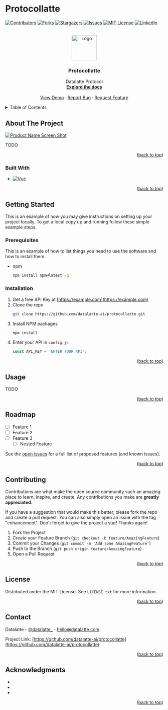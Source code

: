 # Protocollatte

[![Contributors][contributors-shield]][contributors-url]
[![Forks][forks-shield]][forks-url]
[![Stargazers][stars-shield]][stars-url]
[![Issues][issues-shield]][issues-url]
[![MIT License][license-shield]][license-url]
[![LinkedIn][linkedin-shield]][linkedin-url]



<!-- PROJECT LOGO -->
<br />
<div align="center">
  <a href="https://github.com/datalatte-ai/protocollatte">
    <img src="https://www.datalatte.com/imgs/logo.svg" alt="Logo" width="80" height="80">
  </a>

<h3 align="center">Protocollatte</h3>

  <p align="center">
    Datalatte Protocol
    <br />
    <a href="https://github.com/datalatte-ai/protocollatte"><strong>Explore the docs</strong></a>
    <br />
    <br />
    <a href="https://github.com/datalatte-ai/protocollatte">View Demo</a>
    ·
    <a href="https://github.com/datalatte-ai/protocollatte/issues">Report Bug</a>
    ·
    <a href="https://github.com/datalatte-ai/protocollatte/issues">Request Feature</a>
  </p>
</div>



<!-- TABLE OF CONTENTS -->
<details>
  <summary>Table of Contents</summary>
  <ol>
    <li>
      <a href="#about-the-project">About The Project</a>
      <ul>
        <li><a href="#built-with">Built With</a></li>
      </ul>
    </li>
    <li>
      <a href="#getting-started">Getting Started</a>
      <ul>
        <li><a href="#prerequisites">Prerequisites</a></li>
        <li><a href="#installation">Installation</a></li>
      </ul>
    </li>
    <li><a href="#usage">Usage</a></li>
    <li><a href="#roadmap">Roadmap</a></li>
    <li><a href="#contributing">Contributing</a></li>
    <li><a href="#license">License</a></li>
    <li><a href="#contact">Contact</a></li>
    <li><a href="#acknowledgments">Acknowledgments</a></li>
  </ol>
</details>



<!-- ABOUT THE PROJECT -->
## About The Project

[![Product Name Screen Shot][product-screenshot]](https://datalatte.com)

TODO

<p align="right">(<a href="#readme-top">back to top</a>)</p>



### Built With

* [![Vue][Vue.js]][Vue-url]

<p align="right">(<a href="#readme-top">back to top</a>)</p>



<!-- GETTING STARTED -->
## Getting Started

This is an example of how you may give instructions on setting up your project locally.
To get a local copy up and running follow these simple example steps.

### Prerequisites

This is an example of how to list things you need to use the software and how to install them.
* npm
  ```sh
  npm install npm@latest -g
  ```

### Installation

1. Get a free API Key at [https://example.com](https://example.com)
2. Clone the repo
   ```sh
   git clone https://github.com/datalatte-ai/protocollatte.git
   ```
3. Install NPM packages
   ```sh
   npm install
   ```
4. Enter your API in `config.js`
   ```js
   const API_KEY = 'ENTER YOUR API';
   ```

<p align="right">(<a href="#readme-top">back to top</a>)</p>



<!-- USAGE EXAMPLES -->
## Usage

TODO

<p align="right">(<a href="#readme-top">back to top</a>)</p>



<!-- ROADMAP -->
## Roadmap

- [ ] Feature 1
- [ ] Feature 2
- [ ] Feature 3
    - [ ] Nested Feature

See the [open issues](https://github.com/datalatte-ai/protocollatte/issues) for a full list of proposed features (and known issues).

<p align="right">(<a href="#readme-top">back to top</a>)</p>



<!-- CONTRIBUTING -->
## Contributing

Contributions are what make the open source community such an amazing place to learn, inspire, and create. Any contributions you make are **greatly appreciated**.

If you have a suggestion that would make this better, please fork the repo and create a pull request. You can also simply open an issue with the tag "enhancement".
Don't forget to give the project a star! Thanks again!

1. Fork the Project
2. Create your Feature Branch (`git checkout -b feature/AmazingFeature`)
3. Commit your Changes (`git commit -m 'Add some AmazingFeature'`)
4. Push to the Branch (`git push origin feature/AmazingFeature`)
5. Open a Pull Request

<p align="right">(<a href="#readme-top">back to top</a>)</p>



<!-- LICENSE -->
## License

Distributed under the MIT License. See `LICENSE.txt` for more information.

<p align="right">(<a href="#readme-top">back to top</a>)</p>



<!-- CONTACT -->
## Contact

Datalatte - [@datalatte_](https://twitter.com/datalatte_) - hello@datalatte.com

Project Link: [https://github.com/datalatte-ai/protocollatte](https://github.com/datalatte-ai/protocollatte)

<p align="right">(<a href="#readme-top">back to top</a>)</p>



<!-- ACKNOWLEDGMENTS -->
## Acknowledgments

* []()
* []()
* []()

<p align="right">(<a href="#readme-top">back to top</a>)</p>



<!-- IMAGES -->
[contributors-shield]: https://img.shields.io/github/contributors/datalatte-ai/protocollatte.svg?style=for-the-badge
[contributors-url]: https://github.com/datalatte-ai/protocollatte/graphs/contributors
[forks-shield]: https://img.shields.io/github/forks/datalatte-ai/protocollatte.svg?style=for-the-badge
[forks-url]: https://github.com/datalatte-ai/protocollatte/network/members
[stars-shield]: https://img.shields.io/github/stars/datalatte-ai/protocollatte.svg?style=for-the-badge
[stars-url]: https://github.com/datalatte-ai/protocollatte/stargazers
[issues-shield]: https://img.shields.io/github/issues/datalatte-ai/protocollatte.svg?style=for-the-badge
[issues-url]: https://github.com/datalatte-ai/protocollatte/issues
[license-shield]: https://img.shields.io/github/license/datalatte-ai/protocollatte.svg?style=for-the-badge
[license-url]: https://github.com/datalatte-ai/protocollatte/blob/master/LICENSE.txt
[linkedin-shield]: https://img.shields.io/badge/-LinkedIn-black.svg?style=for-the-badge&logo=linkedin&colorB=555
[linkedin-url]: https://linkedin.com/company/datalatte/
[product-screenshot]: images/screenshot.png
[Vue.js]: https://img.shields.io/badge/Vue.js-35495E?style=for-the-badge&logo=vuedotjs&logoColor=4FC08D
[Vue-url]: https://vuejs.org/
